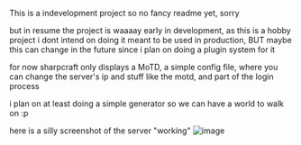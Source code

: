 This is a indevelopment project so no fancy readme yet, sorry

but in resume the project is waaaay early in development, as this is a hobby project i dont intend on doing it meant to be used in production, BUT maybe this can change in the future since i plan on doing a plugin system for it

for now sharpcraft only displays a MoTD, a simple config file, where you can change the server's ip and stuff like the motd, and part of the login process

i plan on at least doing a simple generator so we can have a world to walk on :p

here is a silly screenshot of the server "working"
![image](https://github.com/user-attachments/assets/b7fdc256-eb79-49ff-a330-6d1d52589b5d)
